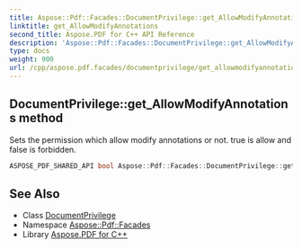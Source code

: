 ```yaml
---
title: Aspose::Pdf::Facades::DocumentPrivilege::get_AllowModifyAnnotations method
linktitle: get_AllowModifyAnnotations
second_title: Aspose.PDF for C++ API Reference
description: 'Aspose::Pdf::Facades::DocumentPrivilege::get_AllowModifyAnnotations method. Sets the permission which allow modify annotations or not. true is allow and false is forbidden in C++.'
type: docs
weight: 900
url: /cpp/aspose.pdf.facades/documentprivilege/get_allowmodifyannotations/
---
```

## DocumentPrivilege::get_AllowModifyAnnotations method


Sets the permission which allow modify annotations or not. true is allow and false is forbidden.

```cpp
ASPOSE_PDF_SHARED_API bool Aspose::Pdf::Facades::DocumentPrivilege::get_AllowModifyAnnotations()
```

## See Also

* Class [DocumentPrivilege](../)
* Namespace [Aspose::Pdf::Facades](../../)
* Library [Aspose.PDF for C++](../../../)
